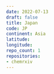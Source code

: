 ```yaml
---
date: 2022-07-13
draft: false
title: Japan
code: JP
continent: Asia
latitude:
longitude:
repo_count: 1
repositories:
- chemrxiv
---
```



